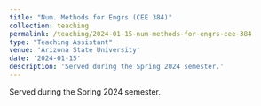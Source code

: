 ```yaml
---
title: "Num. Methods for Engrs (CEE 384)"
collection: teaching
permalink: /teaching/2024-01-15-num-methods-for-engrs-cee-384
type: "Teaching Assistant"
venue: 'Arizona State University'
date: '2024-01-15'
description: 'Served during the Spring 2024 semester.'
---
```


Served during the Spring 2024 semester.